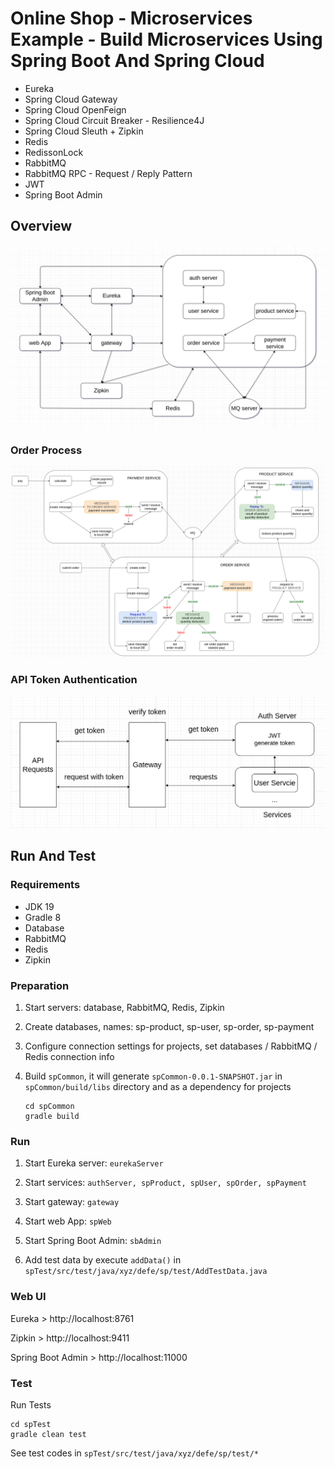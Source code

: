 # Online Shop - Microservices Example - Build Microservices Using Spring Boot And Spring Cloud

- Eureka
- Spring Cloud Gateway
- Spring Cloud OpenFeign
- Spring Cloud Circuit Breaker - Resilience4J
- Spring Cloud Sleuth + Zipkin  
- Redis
- RedissonLock  
- RabbitMQ
- RabbitMQ RPC - Request / Reply Pattern
- JWT
- Spring Boot Admin

## Overview

![Overview](./images/sp-overview.png)  

### Order Process

![Order Process](./images/order-process.png)

### API Token Authentication

![API Token Authentication](./images/sp-token-authentication.png)

## Run And Test

### Requirements

- JDK 19
- Gradle 8
- Database
- RabbitMQ
- Redis
- Zipkin

### Preparation

1. Start servers: database, RabbitMQ, Redis, Zipkin

2. Create databases, names: sp-product, sp-user, sp-order, sp-payment

3. Configure connection settings for projects,
   set databases / RabbitMQ / Redis connection info

4. Build `spCommon`, it will generate `spCommon-0.0.1-SNAPSHOT.jar` in `spCommon/build/libs` directory and as a dependency for projects
   
   ```shell
   cd spCommon
   gradle build
   ```

### Run

1. Start Eureka server: `eurekaServer`

2. Start services: `authServer, spProduct, spUser, spOrder, spPayment`  

3. Start gateway: `gateway`

4. Start web App: `spWeb`

5. Start Spring Boot Admin: `sbAdmin`

6. Add test data by execute
   `addData()` in `spTest/src/test/java/xyz/defe/sp/test/AddTestData.java`

### Web UI

Eureka > http://localhost:8761  

Zipkin > http://localhost:9411  

Spring Boot Admin > http://localhost:11000

### Test

Run Tests

```shell
cd spTest
gradle clean test
```

See test codes in `spTest/src/test/java/xyz/defe/sp/test/*`
